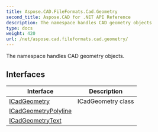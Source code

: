 ```yaml
---
title: Aspose.CAD.FileFormats.Cad.Geometry
second_title: Aspose.CAD for .NET API Reference
description: The namespace handles CAD geometry objects
type: docs
weight: 420
url: /net/aspose.cad.fileformats.cad.geometry/
---
```

The namespace handles CAD geometry objects.

## Interfaces

| Interface | Description |
| --- | --- |
| [ICadGeometry](./icadgeometry/) | ICadGeometry class |
| [ICadGeometryPolyline](./icadgeometrypolyline/) |  |
| [ICadGeometryText](./icadgeometrytext/) |  |


